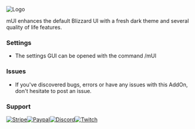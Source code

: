 ![Logo](https://i.imgur.com/UOP4H0K.png)

mUI enhances the default Blizzard UI with a fresh dark theme and several quality of life features.

### Settings
- The settings GUI can be opened with the command /mUI

### Issues
- If you've discovered bugs, errors or have any issues with this AddOn, don't hesitate to post an issue.

### Support
[![Stripe](https://i.imgur.com/wiGEh0c.png)](https://buy.stripe.com/dR63cc6Fgaak3GodQR)[![Paypal](https://i.imgur.com/zwF2cMG.png)](https://paypal.me/leif96)[![Discord](https://i.imgur.com/YiiKDNw.png)](https://discord.gg/gE5g43mZqy)[![Twitch](https://i.imgur.com/Y7MfwoU.png)](https://twitch.tv/muleyo)
